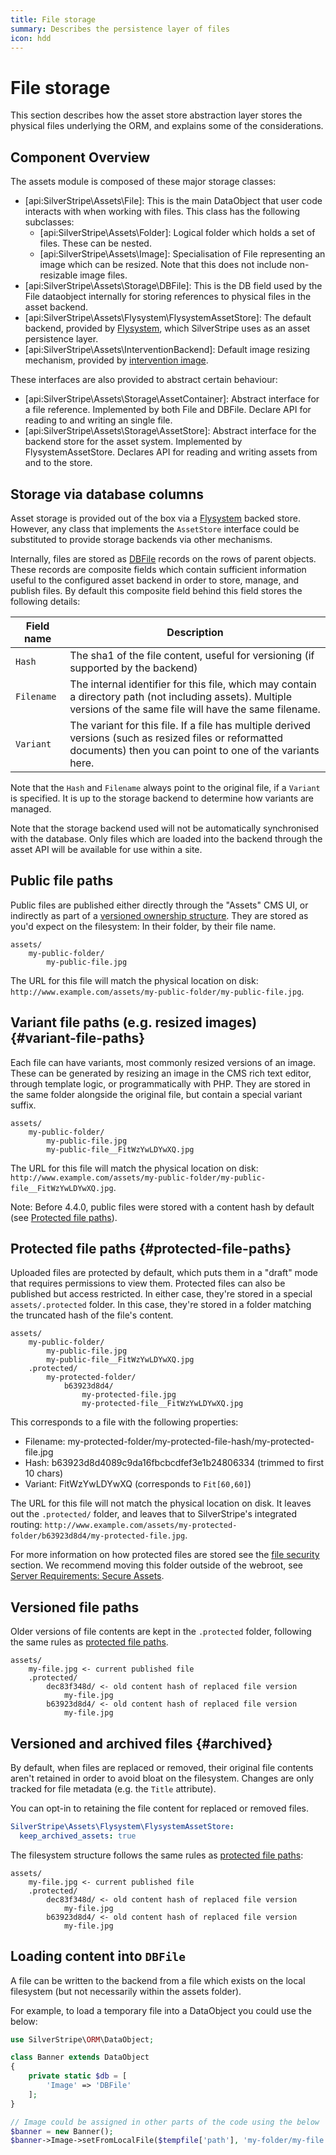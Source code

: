 ```yaml
---
title: File storage
summary: Describes the persistence layer of files
icon: hdd
---
```


# File storage

This section describes how the asset store abstraction layer stores the physical files underlying the ORM,
and explains some of the considerations. 

## Component Overview

The assets module is composed of these major storage classes:

* [api:SilverStripe\Assets\File]: This is the main DataObject that user code interacts with when working with files.
 This class has the following subclasses:
  - [api:SilverStripe\Assets\Folder]: Logical folder which holds a set of files. These can be nested.
  - [api:SilverStripe\Assets\Image]: Specialisation of File representing an image which can be resized.
  Note that this does not include non-resizable image files.
* [api:SilverStripe\Assets\Storage\DBFile]: This is the DB field used by the File dataobject internally for
  storing references to physical files in the asset backend.
* [api:SilverStripe\Assets\Flysystem\FlysystemAssetStore]: The default backend, provided by
  [Flysystem](https://flysystem.thephpleague.com/), which SilverStripe uses as an asset persistence layer.
* [api:SilverStripe\Assets\InterventionBackend]: Default image resizing mechanism, provided by
  [intervention image](http://image.intervention.io/).

These interfaces are also provided to abstract certain behaviour:

* [api:SilverStripe\Assets\Storage\AssetContainer]: Abstract interface for a file reference. Implemented by both
  File and DBFile. Declare API for reading to and writing an single file.
* [api:SilverStripe\Assets\Storage\AssetStore]: Abstract interface for the backend store for the asset system.
  Implemented by FlysystemAssetStore. Declares API for reading and writing assets from and to the store.

## Storage via database columns

Asset storage is provided out of the box via a [Flysystem](http://flysystem.thephpleague.com/) backed store.
However, any class that implements the `AssetStore` interface could be substituted to provide storage backends
via other mechanisms.

Internally, files are stored as [DBFile](api:SilverStripe\Assets\Storage\DBFile) records on the rows of parent objects.
These records are composite fields which contain sufficient information useful to the configured asset backend in order
to store, manage, and  publish files. By default this composite field behind this field stores the following details:


| Field name     | Description |
| ----------     | -----------   
| `Hash`         | The sha1 of the file content, useful for versioning (if supported by the backend) |
| `Filename`     | The internal identifier for this file, which may contain a directory path (not including assets). Multiple versions of the same file will have the same filename. |
| `Variant`      | The variant for this file. If a file has multiple derived versions (such as resized files or reformatted documents) then you can point to one of the variants here. |


Note that the `Hash` and `Filename` always point to the original file, if a `Variant` is specified. It is up to the
storage backend to determine how variants are managed.

Note that the storage backend used will not be automatically synchronised with the database. Only files which
are loaded into the backend through the asset API will be available for use within a site.

## Public file paths

Public files are published either directly through the "Assets" CMS UI,
or indirectly as part of a [versioned ownership structure](/developer_guides/model/versioning).
They are stored as you'd expect on the filesystem: In their folder, by their file name.

```
assets/
    my-public-folder/
        my-public-file.jpg
```

The URL for this file will match the physical location on disk:
`http://www.example.com/assets/my-public-folder/my-public-file.jpg`.

## Variant file paths (e.g. resized images) {#variant-file-paths}

Each file can have variants, most commonly resized versions of an image.
These can be generated by resizing an image in the CMS rich text editor,
through template logic, or programmatically with PHP.
They are stored in the same folder alongside the original file,
but contain a special variant suffix.

```
assets/
    my-public-folder/
        my-public-file.jpg
        my-public-file__FitWzYwLDYwXQ.jpg
```

The URL for this file will match the physical location on disk:
`http://www.example.com/assets/my-public-folder/my-public-file__FitWzYwLDYwXQ.jpg`.

Note: Before 4.4.0, public files were stored with a content hash by default
(see [Protected file paths](#protected-file-paths)).

## Protected file paths {#protected-file-paths}

Uploaded files are protected by default, which puts them in a "draft" mode
that requires permissions to view them. Protected files can also be published
but access restricted. In either case, they're stored in a special `assets/.protected` folder.
In this case, they're stored in a folder matching the truncated hash of the file's content.

```
assets/
    my-public-folder/
        my-public-file.jpg
        my-public-file__FitWzYwLDYwXQ.jpg
    .protected/
        my-protected-folder/
            b63923d8d4/
                my-protected-file.jpg
                my-protected-file__FitWzYwLDYwXQ.jpg
```

This corresponds to a file with the following properties:

- Filename: my-protected-folder/my-protected-file-hash/my-protected-file.jpg
- Hash: b63923d8d4089c9da16fbcbcdfef3e1b24806334 (trimmed to first 10 chars)
- Variant: FitWzYwLDYwXQ (corresponds to `Fit[60,60]`)

The URL for this file will not match the physical location on disk.
It leaves out the `.protected/` folder, and leaves that to SilverStripe's integrated routing:
`http://www.example.com/assets/my-protected-folder/b63923d8d4/my-protected-file.jpg`.

For more information on how protected files are stored see the [file security](/developer_guides/files/file_security)
section. We recommend moving this folder outside of the webroot,
see [Server Requirements: Secure Assets](/getting_started/server_requirements#secure-assets).

## Versioned file paths

Older versions of file contents are kept in the `.protected` folder,
following the same rules as [protected file paths](#protected-file-paths).

```
assets/
    my-file.jpg <- current published file
    .protected/
        dec83f348d/ <- old content hash of replaced file version
            my-file.jpg
        b63923d8d4/ <- old content hash of replaced file version
            my-file.jpg
```

## Versioned and archived files {#archived}

By default, when files are replaced or removed, their original file contents
aren't retained in order to avoid bloat on the filesystem.
Changes are only tracked for file metadata (e.g. the `Title` attribute). 

You can opt-in to retaining the file content for replaced or removed files.

```yml
SilverStripe\Assets\Flysystem\FlysystemAssetStore:
  keep_archived_assets: true
```

The filesystem structure follows the same rules as [protected file paths](#protected-file-paths):

```
assets/
    my-file.jpg <- current published file
    .protected/
        dec83f348d/ <- old content hash of replaced file version
            my-file.jpg
        b63923d8d4/ <- old content hash of replaced file version
            my-file.jpg
``` 

## Loading content into `DBFile`

A file can be written to the backend from a file which exists on the local filesystem (but not necessarily
within the assets folder).

For example, to load a temporary file into a DataObject you could use the below:

```php
use SilverStripe\ORM\DataObject;

class Banner extends DataObject 
{
    private static $db = [
        'Image' => 'DBFile'
    ];
}

// Image could be assigned in other parts of the code using the below
$banner = new Banner();
$banner->Image->setFromLocalFile($tempfile['path'], 'my-folder/my-file.jpg');
```
